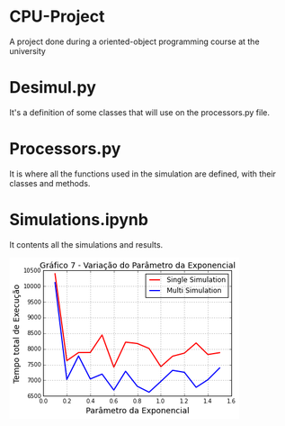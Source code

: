 # CPU-Project
A project done during a oriented-object programming course at the university

# Desimul.py

It's a definition of some classes that will use on the processors.py file.

# Processors.py

It is where all the functions used in the simulation are defined, with their classes and methods.

# Simulations.ipynb

It contents all the simulations and results.

![Result Example](/simulation_example.png?raw=true "Result Example")
